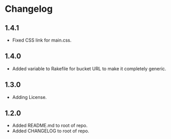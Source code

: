 # Changelog
## 1.4.1
* Fixed CSS link for main.css.
## 1.4.0
* Added variable to Rakefile for bucket URL to make it completely generic.
## 1.3.0
* Adding License.
## 1.2.0
* Added README.md to root of repo.
* Added CHANGELOG to root of repo.